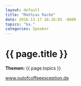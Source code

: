 ```yaml
---
layout: default
title: "Mathias Racke"
date: 2016-11-17 16:16:01 -0600
topics: "ka."
categories: Speaker
---
```


# {{ page.title }}

**Themen:** {{ page.topics }}

www.outofcoffeeexception.de
